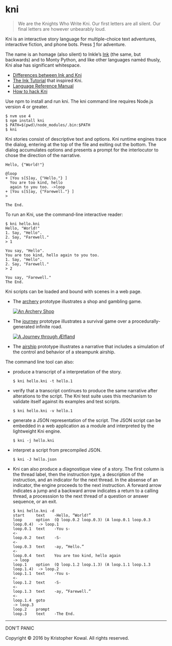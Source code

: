 
# kni

> We are the Knights Who Write Kni.
> Our first letters are all silent.
> Our final letters are however unbearably loud.

Kni is an interactive story language for multiple-choice text adventures,
interactive fiction, and phone bots. Press [1][] for adventure.

The name is an homage (also silent) to Inkle’s [Ink][] (the same, but
backwards) and to Monty Python, and like other languages namèd thusly,
Kni alsø has significant whitespace.

[Ink]: https://github.com/inkle/ink
[1]: http://journey.aelf.land

- [Differences between Ink and Kni][INKKNI]
- [The Ink Tutorial][TUTORIAL] that inspired Kni.
- [Language Reference Manual][MANUAL]
- [How to hack Kni][HACKNI]

[INKKNI]: INKKNI.md
[TUTORIAL]: https://github.com/inkle/ink/blob/master/Documentation/WritingWithInk.md
[MANUAL]: MANUAL.md
[HACKNI]: HACKNI.md

Use npm to install and run kni. The kni command line requires Node.js version 4
or greater.

```
$ nvm use 4
$ npm install kni
$ PATH=$(pwd)/node_modules/.bin:$PATH
$ kni
```

Kni stories consist of descriptive text and options.
Kni runtime engines trace the dialog, entering at the top of the file and
exiting out the bottom.
The dialog accumulates options and presents a prompt for the interlocutor to
chose the direction of the narrative.

```
Hello, {"World!"}

@loop
+ [You s[S]ay, {"Hello."} ]
  You are too kind, hello
  again to you too. ->loop
+ [You s[S]ay, {"Farewell."} ]
>

The End.
```

To run an Kni, use the command-line interactive reader:

```
$ kni hello.kni
Hello, "World!"
1. Say, "Hello".
2. Say, "Farewell."
> 1

You say, "Hello".
You are too kind, hello again to you too.
1. Say, "Hello".
2. Say, "Farewell."
> 2

You say, "Farewell."
The End.
```

Kni scripts can be loaded and bound with scenes in a web page.

- The [archery][] prototype illustrates a shop and gambling game.

  [![An Archery Shop](https://github.com/kriskowal/kni/raw/master/examples/archery.png)][archery]

- The [journey][] prototype illustrates a survival game over a
  procedurally-generated infinite road.

  [![A Journey through Ælfland](https://github.com/kriskowal/kni/raw/master/examples/journey.png)][journey]

- The [airship][] prototype illustrates a narrative that includes
  a simulation of the control and behavior of a steampunk airship.

[archery]: http://archery.aelf.land
[journey]: http://journey.aelf.land
[airship]: http://airship.aelf.land

The command line tool can also:

- produce a transcript of a interpretation of the story.

  ```
  $ kni hello.kni -t hello.1
  ```

- verify that a transcript continues to produce the same narrative after
  alterations to the script. The Kni test suite uses this mechanism to
  validate itself against its examples and test scripts.

  ```
  $ kni hello.kni -v hello.1
  ```

- generate a JSON representation of the script. The JSON script can be embedded
  in a web application as a module and interpreted by the lightweight Kni
  engine.

  ```
  $ kni -j hello.kni
  ```

- interpret a script from precompiled JSON.

  ```
  $ kni -J hello.json
  ```

- Kni can also produce a diagnostique view of a story. The first column is
  the thread label, then the instruction type, a description of the
  instruction, and an indicator for the next thread. In the absense of an
  indicator, the engine proceeds to the next instruction. A forward arrow
  indicates a jump and a backward arrow indicates a return to a calling thread,
  a processsion to the next thread of a question or answer sequence, or an
  exit.

  ```
  $ kni hello.kni -d
  start     text    -Hello, “World!”
  loop      option  (Q loop.0.2 loop.0.3) (A loop.0.1 loop.0.3 loop.0.4)  -> loop.1
  loop.0.1  text    -You s-                                               <-
  loop.0.2  text    -S-                                                   <-
  loop.0.3  text    -ay, “Hello.”                                         <-
  loop.0.4  text    You are too kind, hello again                         -> loop
  loop.1    option  (Q loop.1.2 loop.1.3) (A loop.1.1 loop.1.3 loop.1.4)  -> loop.2
  loop.1.1  text    -You s-                                               <-
  loop.1.2  text    -S-                                                   <-
  loop.1.3  text    -ay, “Farewell.”                                      <-
  loop.1.4  goto                                                          -> loop.3
  loop.2    prompt
  loop.3    text    -The End.
  ```

---

DON’T PANIC

Copyright © 2016 by Kristopher Kowal.
All rights reserved.

